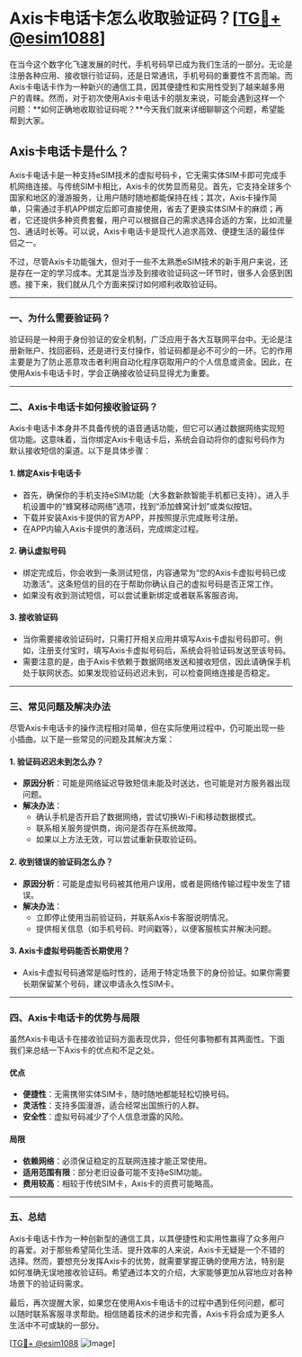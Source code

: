 # Axis卡电话卡怎么收取验证码？[[TG💪+ @esim1088](https://t.me/s/esim1088)]

在当今这个数字化飞速发展的时代，手机号码早已成为我们生活的一部分。无论是注册各种应用、接收银行验证码，还是日常通讯，手机号码的重要性不言而喻。而Axis卡电话卡作为一种新兴的通信工具，因其便捷性和实用性受到了越来越多用户的青睐。然而，对于初次使用Axis卡电话卡的朋友来说，可能会遇到这样一个问题：**如何正确地收取验证码呢？**今天我们就来详细聊聊这个问题，希望能帮到大家。

## Axis卡电话卡是什么？

Axis卡电话卡是一种支持eSIM技术的虚拟号码卡，它无需实体SIM卡即可完成手机网络连接。与传统SIM卡相比，Axis卡的优势显而易见。首先，它支持全球多个国家和地区的漫游服务，让用户随时随地都能保持在线；其次，Axis卡操作简单，只需通过手机APP绑定后即可直接使用，省去了更换实体SIM卡的麻烦；再者，它还提供多种资费套餐，用户可以根据自己的需求选择合适的方案，比如流量包、通话时长等。可以说，Axis卡电话卡是现代人追求高效、便捷生活的最佳伴侣之一。

不过，尽管Axis卡功能强大，但对于一些不太熟悉eSIM技术的新手用户来说，还是存在一定的学习成本。尤其是当涉及到接收验证码这一环节时，很多人会感到困惑。接下来，我们就从几个方面来探讨如何顺利收取验证码。

---

### **一、为什么需要验证码？**

验证码是一种用于身份验证的安全机制，广泛应用于各大互联网平台中。无论是注册新账户、找回密码，还是进行支付操作，验证码都是必不可少的一环。它的作用主要是为了防止恶意攻击者利用自动化程序窃取用户的个人信息或资金。因此，在使用Axis卡电话卡时，学会正确接收验证码显得尤为重要。

---

### **二、Axis卡电话卡如何接收验证码？**

Axis卡电话卡本身并不具备传统的语音通话功能，但它可以通过数据网络实现短信功能。这意味着，当你绑定Axis卡电话卡后，系统会自动将你的虚拟号码作为默认接收短信的渠道。以下是具体步骤：

#### 1. **绑定Axis卡电话卡**
   - 首先，确保你的手机支持eSIM功能（大多数新款智能手机都已支持）。进入手机设置中的“蜂窝移动网络”选项，找到“添加蜂窝计划”或类似按钮。
   - 下载并安装Axis卡提供的官方APP，并按照提示完成账号注册。
   - 在APP内输入Axis卡提供的激活码，完成绑定过程。

#### 2. **确认虚拟号码**
   - 绑定完成后，你会收到一条测试短信，内容通常为“您的Axis卡虚拟号码已成功激活”。这条短信的目的在于帮助你确认自己的虚拟号码是否正常工作。
   - 如果没有收到测试短信，可以尝试重新绑定或者联系客服咨询。

#### 3. **接收验证码**
   - 当你需要接收验证码时，只需打开相关应用并填写Axis卡虚拟号码即可。例如，注册支付宝时，填写Axis卡虚拟号码后，系统会将验证码发送至该号码。
   - 需要注意的是，由于Axis卡依赖于数据网络发送和接收短信，因此请确保手机处于联网状态。如果发现验证码迟迟未到，可以检查网络连接是否稳定。

---

### **三、常见问题及解决办法**

尽管Axis卡电话卡的操作流程相对简单，但在实际使用过程中，仍可能出现一些小插曲。以下是一些常见的问题及其解决方案：

#### 1. **验证码迟迟未到怎么办？**
   - **原因分析**：可能是网络延迟导致短信未能及时送达，也可能是对方服务器出现问题。
   - **解决办法**：
     - 确认手机是否开启了数据网络，尝试切换Wi-Fi和移动数据模式。
     - 联系相关服务提供商，询问是否存在系统故障。
     - 如果以上方法无效，可以尝试重新获取验证码。

#### 2. **收到错误的验证码怎么办？**
   - **原因分析**：可能是虚拟号码被其他用户误用，或者是网络传输过程中发生了错误。
   - **解决办法**：
     - 立即停止使用当前验证码，并联系Axis卡客服说明情况。
     - 提供相关信息（如手机号码、时间戳等），以便客服核实并解决问题。

#### 3. **Axis卡虚拟号码能否长期使用？**
   - Axis卡虚拟号码通常是临时性的，适用于特定场景下的身份验证。如果你需要长期保留某个号码，建议申请永久性SIM卡。

---

### **四、Axis卡电话卡的优势与局限**

虽然Axis卡电话卡在接收验证码方面表现优异，但任何事物都有其两面性。下面我们来总结一下Axis卡的优点和不足之处。

#### **优点**
   - **便捷性**：无需携带实体SIM卡，随时随地都能轻松切换号码。
   - **灵活性**：支持多国漫游，适合经常出国旅行的人群。
   - **安全性**：虚拟号码减少了个人信息泄露的风险。

#### **局限**
   - **依赖网络**：必须保证稳定的互联网连接才能正常使用。
   - **适用范围有限**：部分老旧设备可能不支持eSIM功能。
   - **费用较高**：相较于传统SIM卡，Axis卡的资费可能略高。

---

### **五、总结**

Axis卡电话卡作为一种创新型的通信工具，以其便捷性和实用性赢得了众多用户的喜爱。对于那些希望简化生活、提升效率的人来说，Axis卡无疑是一个不错的选择。然而，要想充分发挥Axis卡的优势，就需要掌握正确的使用方法，特别是如何准确无误地接收验证码。希望通过本文的介绍，大家能够更加从容地应对各种场景下的验证码需求。

最后，再次提醒大家，如果您在使用Axis卡电话卡的过程中遇到任何问题，都可以随时联系客服寻求帮助。相信随着技术的进步和完善，Axis卡将会成为更多人生活中不可或缺的一部分。

[[TG💪+ @esim1088](https://t.me/s/esim1088) ![Image](https://i.postimg.cc/4NQfJmqS/Snipaste-2025-05-13-00-14-12.png)]